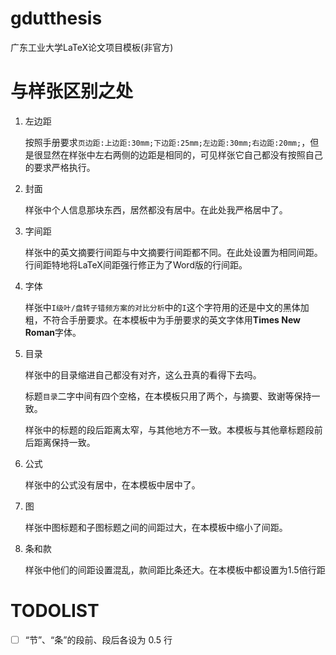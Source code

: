 # gdutthesis
广东工业大学LaTeX论文项目模板(非官方)





# 与样张区别之处

1. 左边距

   按照手册要求`页边距:上边距:30mm;下边距:25mm;左边距:30mm;右边距:20mm;`，但是很显然在样张中左右两侧的边距是相同的，可见样张它自己都没有按照自己的要求严格执行。

2. 封面

   样张中个人信息那块东西，居然都没有居中。在此处我严格居中了。

3. 字间距

   样张中的英文摘要行间距与中文摘要行间距都不同。在此处设置为相同间距。行间距特地将LaTeX间距强行修正为了Word版的行间距。

4. 字体

   样张中`I级叶/盘转子错频方案的对比分析`中的`I`这个字符用的还是中文的黑体加粗，不符合手册要求。在本模板中为手册要求的英文字体用**Times New Roman**字体。

5. 目录

   样张中的目录缩进自己都没有对齐，这么丑真的看得下去吗。

   标题`目录`二字中间有四个空格，在本模板只用了两个，与摘要、致谢等保持一致。

   样张中的标题的段后距离太窄，与其他地方不一致。本模板与其他章标题段前后距离保持一致。

6. 公式

   样张中的公式没有居中，在本模板中居中了。

7. 图

   样张中图标题和子图标题之间的间距过大，在本模板中缩小了间距。

8. 条和款

   样张中他们的间距设置混乱，款间距比条还大。在本模板中都设置为1.5倍行距

# TODOLIST

- [ ] “节”、“条”的段前、段后各设为 0.5 行